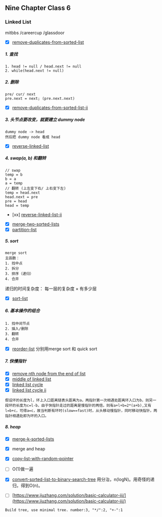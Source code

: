 ## Nine Chapter Class 6

### Linked List
mitbbs /careercup /glassdoor

- [x] [remove-duplicates-from-sorted-list](http://www.leetcode.com/problems/remove-duplicates-from-sorted-list)

##### 1. 查找
	1. head != null / head.next != null
	2. while(head.next != null) 

##### 2. 删除
 	pre/ cur/ next
 	pre.next = next; (pre.next.next)

- [x] [remove-duplicates-from-sorted-list-ii](http://www.leetcode.com/problems/remove-duplicates-from-sorted-list-ii)

##### 3. 头节点要改变，就要建立 dummy node
	dummy node -> head
	然后把 dummy node 看成 head

- [x] [reverse-linked-list](http://www.leetcode.com/problems/reverse-linked-list)
 
##### 4. swap(a, b) 和翻转
	// swap
	temp = b
	b = a
	a = temp
	// 翻转 (上左变下右/ 上右变下左)
	temp = head.next
	head.next = pre
	pre = head
	head = temp
- [xx] [reverse-linked-list-ii](http://www.leetcode.com/problems/reverse-linked-list-ii)

 - [x] [merge-two-sorted-lists](https://www.leetcode.com/problems/merge-two-sorted-lists/description)
 - [x] [partition-list](https://www.leetcode.com/problems/partition-list/description)

##### 5. sort
	merge sort
	主函数：
	1. 找中点
	2. 拆分
	3. 排序（递归）
	4. 合并 
递归的时间复杂度： 每一层的复杂度 $\times$ 有多少层
- [x] [sort-list](https://www.leetcode.com/problems/sort-list/description)

##### 6. 基本操作的组合
	1. 找中间节点
	2. 插入/删除
	3. 翻转
	4. 合并
- [x] [reorder-list](https://www.leetcode.com/problems/reorder-list/description)
分别用merge sort 和 quick sort

##### 7. 快慢指针

 - [x] [remove nth node from the end of list](https://www.leetcode.com/problems/remove-nth-node-from-end-of-list/description)
- [x] [middle of linked list](https://www.lintcode.com/problem/middle-of-linked-list/description)
- [x] [linked list cycle](https://www.leetcode.com/problems/linked-list-cycle/description)
- [x] [linked list cycle ii](https://www.leetcode.com/problems/linked-list-cycle-ii/description)
```
假设环的长度为l，环上入口距离链表头距离为a，两指针第一次相遇处距离环入口为b，则另一段环的长度为c=l-b，由于快指针走过的距离是慢指针的两倍，则有a+l+b=2*(a+b),又有l=b+c，可得a=c，故当判断有环时(slow==fast)时，从头移动慢指针，同时移动快指针，两指针相遇处即为环的入口。
```

##### 8. heap
- [x] [merge-k-sorted-lists](https://www.leetcode.com/problems/merge-k-sorted-lists/description)
- [x] merge and heap 


- [x] [copy-list-with-random-pointer](https://www.leetcode.com/problems/copy-list-with-random-pointer/)
- [ ] O(1)做一遍

- [x] [convert-sorted-list-to-binary-search-tree](https://www.leetcode.com/problems/convert-sorted-list-to-binary-search-tree/description) 用分治，n(logN)。用奇怪的递归，得到O(n)。

- [ ] [https://www.jiuzhang.com/solution/basic-calculator-iii/](https://www.jiuzhang.com/solution/basic-calculator-iii/)
```
Build tree, use minimal tree. number:3, "*/":2, "+-":1

```